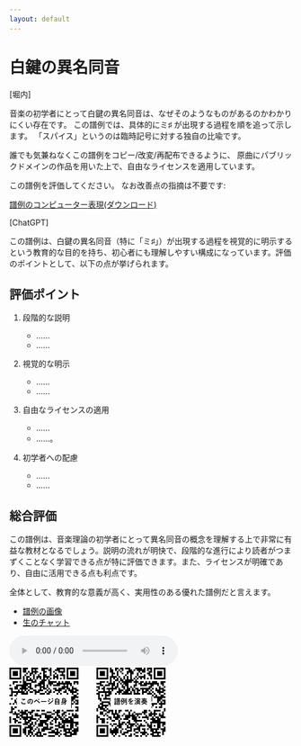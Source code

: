 ```yaml
---
layout: default
---
```


# 白鍵の異名同音

[堀内]

音楽の初学者にとって白鍵の異名同音は、なぜそのようなものがあるのかわかりにくい存在です。
この譜例では、具体的にミ♯ が出現する過程を順を追って示します。
「スパイス」というのは臨時記号に対する独自の比喩です。

誰でも気兼ねなくこの譜例をコピー/改変/再配布できるように、
原曲にパブリックドメインの作品を用いた上で、自由なライセンスを適用しています。

この譜例を評価してください。
なお改善点の指摘は不要です:

[譜例のコンピューター表現(ダウンロード)](enharmonic.musicxml)

[ChatGPT]

この譜例は、白鍵の異名同音（特に「ミ♯」）が出現する過程を視覚的に明示するという教育的な目的を持ち、初心者にも理解しやすい構成になっています。評価のポイントとして、以下の点が挙げられます。

## 評価ポイント

1. 段階的な説明  
   - ……
   - ……

2. 視覚的な明示  
   - ……
   - ……
  
3. 自由なライセンスの適用  
   - ……
   - ……。

4. 初学者への配慮  
   - ……
   - ……

## 総合評価

この譜例は、音楽理論の初学者にとって異名同音の概念を理解する上で非常に有益な教材となるでしょう。説明の流れが明快で、段階的な進行により読者がつまずくことなく学習できる点が特に評価できます。また、ライセンスが明確であり、自由に活用できる点も利点です。

全体として、教育的な意義が高く、実用性のある優れた譜例だと言えます。

<ul>
  <li><a href="enharmonic.png">譜例の画像</a></li>
  <li><a href="https://chatgpt.com/share/67999ec4-ed98-8012-b243-3bea4f41f83c">生のチャット</a></li>
</ul>
<audio controls>
  <source src="enharmonic.mp3" type="audio/mp3">
</audio>
<div class="print-only">
  <div style="display: flex; justify-content: flex-start; gap: 32px;">
    <img src="enharmonic-chat.qrcode.png" alt="">
    <img src="enharmonic.qrcode.png" alt="">
  </div>
</div>
